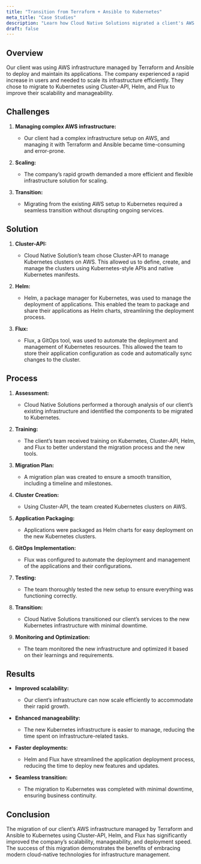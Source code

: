 ```yaml
---
title: "Transition from Terraform + Ansible to Kubernetes"
meta_title: "Case Studies"
description: "Learn how Cloud Native Solutions migrated a client's AWS infrastructure to Kubernetes using Cluster-API, Helm, and Flux, improving scalability, manageability, and deployment speed."
draft: false
---
```


<div style="text-align: left; margin: 0 auto;">

<div class="aos-wrapper" data-aos="fade-up" data-aos-duration="1500">

## Overview

<div style="text-align: left;">

Our client was using AWS infrastructure managed by Terraform and Ansible to deploy and maintain its applications. The company experienced a rapid increase in users and needed to scale its infrastructure efficiently. They chose to migrate to Kubernetes using Cluster-API, Helm, and Flux to improve their scalability and manageability.

</div>

<div style="text-align: left;" data-aos="fade-up" data-aos-duration="1500">

<h2>Challenges</h2>

1. **Managing complex AWS infrastructure:**

   - Our client had a complex infrastructure setup on AWS, and managing it with Terraform and Ansible became time-consuming and error-prone.

2. **Scaling:**

   - The company’s rapid growth demanded a more efficient and flexible infrastructure solution for scaling.

3. **Transition:**
   - Migrating from the existing AWS setup to Kubernetes required a seamless transition without disrupting ongoing services.

</div>

<div style="text-align: left;" data-aos="fade-up" data-aos-duration="1500">

<h2>Solution</h2>

1. **Cluster-API:**

   - Cloud Native Solution’s team chose Cluster-API to manage Kubernetes clusters on AWS. This allowed us to define, create, and manage the clusters using Kubernetes-style APIs and native Kubernetes manifests.

2. **Helm:**

   - Helm, a package manager for Kubernetes, was used to manage the deployment of applications. This enabled the team to package and share their applications as Helm charts, streamlining the deployment process.

3. **Flux:**
   - Flux, a GitOps tool, was used to automate the deployment and management of Kubernetes resources. This allowed the team to store their application configuration as code and automatically sync changes to the cluster.

</div>

<div style="text-align: left;" data-aos="fade-up" data-aos-duration="1500">

<h2>Process</h2>

1. **Assessment:**

   - Cloud Native Solutions performed a thorough analysis of our client’s existing infrastructure and identified the components to be migrated to Kubernetes.

2. **Training:**

   - The client’s team received training on Kubernetes, Cluster-API, Helm, and Flux to better understand the migration process and the new tools.

3. **Migration Plan:**

   - A migration plan was created to ensure a smooth transition, including a timeline and milestones.

4. **Cluster Creation:**

   - Using Cluster-API, the team created Kubernetes clusters on AWS.

5. **Application Packaging:**

   - Applications were packaged as Helm charts for easy deployment on the new Kubernetes clusters.

6. **GitOps Implementation:**

   - Flux was configured to automate the deployment and management of the applications and their configurations.

7. **Testing:**

   - The team thoroughly tested the new setup to ensure everything was functioning correctly.

8. **Transition:**

   - Cloud Native Solutions transitioned our client’s services to the new Kubernetes infrastructure with minimal downtime.

9. **Monitoring and Optimization:**
   - The team monitored the new infrastructure and optimized it based on their learnings and requirements.

</div>

<div style="text-align: left;" data-aos="fade-up" data-aos-duration="1500">

<h2>Results</h2>

- **Improved scalability:**

  - Our client’s infrastructure can now scale efficiently to accommodate their rapid growth.

- **Enhanced manageability:**

  - The new Kubernetes infrastructure is easier to manage, reducing the time spent on infrastructure-related tasks.

- **Faster deployments:**

  - Helm and Flux have streamlined the application deployment process, reducing the time to deploy new features and updates.

- **Seamless transition:**
  - The migration to Kubernetes was completed with minimal downtime, ensuring business continuity.

</div>

<div style="text-align: left;" data-aos="fade-up" data-aos-duration="1500">

<h2>Conclusion</h2>

The migration of our client’s AWS infrastructure managed by Terraform and Ansible to Kubernetes using Cluster-API, Helm, and Flux has significantly improved the company’s scalability, manageability, and deployment speed. The success of this migration demonstrates the benefits of embracing modern cloud-native technologies for infrastructure management.

</div>

</div>

</div>

<script src="https://cdn.jsdelivr.net/npm/aos@2.3.4/dist/aos.js"></script>
<script>
  document.addEventListener('DOMContentLoaded', function() {
    AOS.init();
  });
</script>
